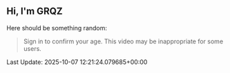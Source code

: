 ## Hi, I'm GRQZ
Here should be something random:  
> Sign in to confirm your age. This video may be inappropriate for some users.


Last Update: 2025-10-07 12:21:24.079685+00:00
